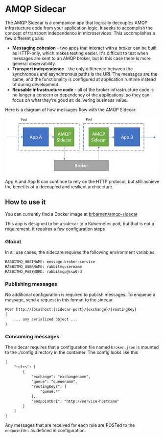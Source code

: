 # AMQP Sidecar
The AMQP Sidecar is a companion app that logically decouples AMQP infrastucture code from your application logic. It seeks to accomplish the concept of transport independence in microservices. This accomplishes a few different goals:

- __Messaging cohesion__ - two apps that interact with a broker can be built as HTTP-only, which makes testing easier. It's difficult to test when messages are sent to an AMQP broker, but in this case there is more general observability.
- __Transport independence__ - the only difference between the synchronous and asynchronous paths is the URI. The messages are the same, and the functionality is configured at application runtime instead of during development.
- __Reusable infrastructure code__ - all of the broker infrastructure code is no longer a concern or dependency of the applications, so they can focus on what they're good at: delivering business value.

Here is a diagram of how messages flow with the AMQP Sidecar:

![Sidecar message flow](images/sidecar-message-flow.jpg "Sidecar message flow")

App A and App B can continue to rely on the HTTP protocol, but still achieve the benefits of a decoupled and resilient architecture.

## How to use it
You can currently find a Docker image at [brbarnett/amqp-sidecar](https://hub.docker.com/r/brbarnett/amqp-sidecar)

This app is designed to be a sidecar to a Kubernetes pod, but that is not a requirement. It requires a few configuration steps

### Global
In all use cases, the sidecare requires the following environment variables
```
RABBITMQ_HOSTNAME: message-broker-service
RABBITMQ_USERNAME: rabbitmqusername
RABBITMQ_PASSWORD: rabbitmqp@ssw0rd
```

### Publishing messages
No additional configuration is required to publish messages. To enqueue a message, send a request in this format to the sidecar

```
POST http://localhost:{sidecar-port}/{exchange}/{routingKey}
{
    ... any serialized object ...
}
```

### Consuming messages
The sidecar requires that a configuration file named `broker.json` is mounted to the ./config directory in the container. The config looks like this

```
{
    "rules": [
        {
            "exchange": "exchangename",
            "queue": "queuename",
            "routingKeys": [
                "queue.*"
            ],
            "endpointUri": "http://service-hostname"
        }
    ]
}
```

Any messages that are received for each rule are POSTed to the `endpointUri` as defined in configuration.